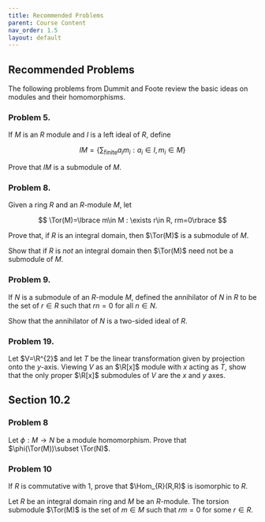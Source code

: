 ```yaml
---
title: Recommended Problems
parent: Course Content
nav_order: 1.5
layout: default
---
```


## Recommended Problems

The following problems from Dummit and Foote review the basic ideas on modules
and their homomorphisms. 



### Problem 5.

If $M$ is an $R$ module and $I$ is a left ideal of $R$, define

$$
IM = \lbrace \sum_{\mathrm{finite}} a_i m_i : a_i\in I, m_{i}\in M \rbrace
$$

Prove that $IM$ is a submodule of $M$.

### Problem 8.

Given a ring $R$ and an $R$-module $M$, let

$$
\Tor(M)=\lbrace m\in M : \exists r\in R, rm=0\rbrace
$$

Prove that, if $R$ is an integral domain, then $\Tor(M)$ is a submodule of $M$. 

Show that if $R$ is *not* an integral domain then $\Tor(M)$ need not be a submodule of $M$. 

### Problem 9.  

If $N$ is a submodule of an $R$-module $M$, defined the annihilator of $N$ in $R$ to be the set of $r\in R$
such that $rn=0$ for all $n\in N$.  

Show that the annihilator of $N$ is a two-sided ideal of $R$. 

### Problem 19. 

Let $V=\R^{2}$ and let $T$ be the linear transformation given by projection onto the $y$-axis.  Viewing $V$ as an $\R[x]$
module with $x$ acting as $T$, show that the only proper $\R[x]$ submodules of $V$ are the $x$ and $y$ axes.  

## Section 10.2

### Problem 8

Let $\phi:M\to N$ be a module homomorphism.  Prove that $\phi(\Tor(M))\subset \Tor(N)$. 

### Problem 10

If $R$ is commutative with $1$, prove that $\Hom_{R}(R,R)$ is isomorphic to $R$.

















Let $R$ be an integral domain ring and $M$ be an $R$-module.  The torsion submodule $\Tor(M)$ is the set of $m\in M$ such that $rm=0$ for some $r\in R$.

